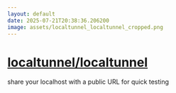 ```yaml
---
layout: default
date: 2025-07-21T20:38:36.206200
image: assets/localtunnel_localtunnel_cropped.png
---
```


# [localtunnel/localtunnel](https://github.com/localtunnel/localtunnel)

share your localhost with a public URL for quick testing
